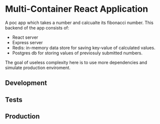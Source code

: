 #  Multi-Container  React Application

A poc app which takes a number and calcualte its fibonacci number.
This backend of the app consists of: 
 - React server 
 - Express server
 - Redis: in-memory data store for saving key-value of calculated values.
 - Postgres db for storing values of previosuly submitted numbers.

The goal of useless complexity here is to use more dependencies and simulate production enviroment. 
 
## Development

## Tests
        
## Production
